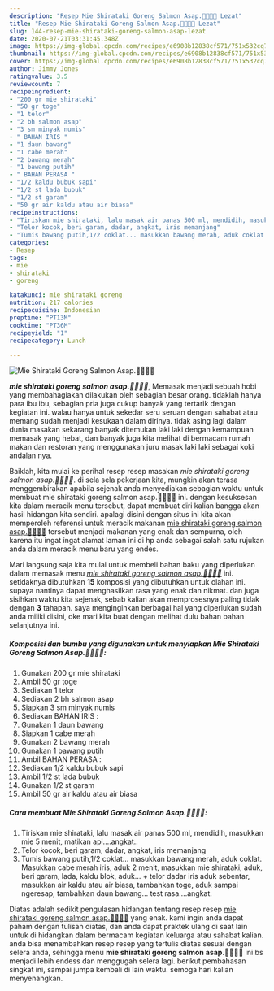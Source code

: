 ```yaml
---
description: "Resep Mie Shirataki Goreng Salmon Asap.👩‍🍳👩‍🍳 Lezat"
title: "Resep Mie Shirataki Goreng Salmon Asap.👩‍🍳👩‍🍳 Lezat"
slug: 144-resep-mie-shirataki-goreng-salmon-asap-lezat
date: 2020-07-21T03:31:45.348Z
image: https://img-global.cpcdn.com/recipes/e6908b12838cf571/751x532cq70/mie-shirataki-goreng-salmon-asap👩🍳👩🍳-foto-resep-utama.jpg
thumbnail: https://img-global.cpcdn.com/recipes/e6908b12838cf571/751x532cq70/mie-shirataki-goreng-salmon-asap👩🍳👩🍳-foto-resep-utama.jpg
cover: https://img-global.cpcdn.com/recipes/e6908b12838cf571/751x532cq70/mie-shirataki-goreng-salmon-asap👩🍳👩🍳-foto-resep-utama.jpg
author: Jimmy Jones
ratingvalue: 3.5
reviewcount: 7
recipeingredient:
- "200 gr mie shirataki"
- "50 gr toge"
- "1 telor"
- "2 bh salmon asap"
- "3 sm minyak numis"
- " BAHAN IRIS "
- "1 daun bawang"
- "1 cabe merah"
- "2 bawang merah"
- "1 bawang putih"
- " BAHAN PERASA "
- "1/2 kaldu bubuk sapi"
- "1/2 st lada bubuk"
- "1/2 st garam"
- "50 gr air kaldu atau air biasa"
recipeinstructions:
- "Tiriskan mie shirataki, lalu masak air panas 500 ml, mendidih, masukkan mie 5 menit, matikan api....angkat.."
- "Telor kocok, beri garam, dadar, angkat, iris memanjang"
- "Tumis bawang putih,1/2 coklat... masukkan bawang merah, aduk coklat. Masukkan cabe merah iris, aduk 2 menit, masukkan mie shirataki, aduk, beri garam, lada, kaldu blok, aduk... + telor dadar iris aduk sebentar, masukkan air kaldu atau air biasa, tambahkan toge, aduk sampai ngeresap, tambahkan daun bawang... test rasa....angkat."
categories:
- Resep
tags:
- mie
- shirataki
- goreng

katakunci: mie shirataki goreng 
nutrition: 217 calories
recipecuisine: Indonesian
preptime: "PT13M"
cooktime: "PT36M"
recipeyield: "1"
recipecategory: Lunch

---
```



![Mie Shirataki Goreng Salmon Asap.👩‍🍳👩‍🍳](https://img-global.cpcdn.com/recipes/e6908b12838cf571/751x532cq70/mie-shirataki-goreng-salmon-asap👩🍳👩🍳-foto-resep-utama.jpg)

<b><i>mie shirataki goreng salmon asap.👩‍🍳👩‍🍳</i></b>, Memasak menjadi sebuah hobi yang membahagiakan dilakukan oleh sebagian besar orang. tidaklah hanya para ibu ibu, sebagian pria juga cukup banyak yang tertarik dengan kegiatan ini. walau hanya untuk sekedar seru seruan dengan sahabat atau memang sudah menjadi kesukaan dalam dirinya. tidak asing lagi dalam dunia masakan sekarang banyak ditemukan laki laki dengan kemampuan memasak yang hebat, dan banyak juga kita melihat di bermacam rumah makan dan restoran yang menggunakan juru masak laki laki sebagai koki andalan nya.



Baiklah, kita mulai ke perihal resep resep masakan <i>mie shirataki goreng salmon asap.👩‍🍳👩‍🍳</i>. di sela sela pekerjaan kita, mungkin akan terasa menggembirakan apabila sejenak anda menyediakan sebagian waktu untuk membuat mie shirataki goreng salmon asap.👩‍🍳👩‍🍳 ini. dengan kesuksesan kita dalam meracik menu tersebut, dapat membuat diri kalian bangga akan hasil hidangan kita sendiri. apalagi disini dengan situs ini kita akan memperoleh referensi untuk meracik makanan <u>mie shirataki goreng salmon asap.👩‍🍳👩‍🍳</u> tersebut menjadi makanan yang enak dan sempurna, oleh karena itu ingat ingat alamat laman ini di hp anda sebagai salah satu rujukan anda dalam meracik menu baru yang endes.


Mari langsung saja kita mulai untuk membeli bahan baku yang diperlukan dalam memasak menu <u><i>mie shirataki goreng salmon asap.👩‍🍳👩‍🍳</i></u> ini. setidaknya dibutuhkan <b>15</b> komposisi yang dibutuhkan untuk olahan ini. supaya nantinya dapat menghasilkan rasa yang enak dan nikmat. dan juga sisihkan waktu kita sejenak, sebab kalian akan memprosesnya paling tidak dengan <b>3</b> tahapan. saya menginginkan berbagai hal yang diperlukan sudah anda miliki disini, oke mari kita buat dengan melihat dulu bahan bahan selanjutnya ini.

<!--inarticleads1-->

##### Komposisi dan bumbu yang digunakan untuk menyiapkan Mie Shirataki Goreng Salmon Asap.👩‍🍳👩‍🍳:

1. Gunakan 200 gr mie shirataki
1. Ambil 50 gr toge
1. Sediakan 1 telor
1. Sediakan 2 bh salmon asap
1. Siapkan 3 sm minyak numis
1. Sediakan  BAHAN IRIS :
1. Gunakan 1 daun bawang
1. Siapkan 1 cabe merah
1. Gunakan 2 bawang merah
1. Gunakan 1 bawang putih
1. Ambil  BAHAN PERASA :
1. Sediakan 1/2 kaldu bubuk sapi
1. Ambil 1/2 st lada bubuk
1. Gunakan 1/2 st garam
1. Ambil 50 gr air kaldu atau air biasa




<!--inarticleads2-->

##### Cara membuat Mie Shirataki Goreng Salmon Asap.👩‍🍳👩‍🍳:

1. Tiriskan mie shirataki, lalu masak air panas 500 ml, mendidih, masukkan mie 5 menit, matikan api....angkat..
1. Telor kocok, beri garam, dadar, angkat, iris memanjang
1. Tumis bawang putih,1/2 coklat... masukkan bawang merah, aduk coklat. Masukkan cabe merah iris, aduk 2 menit, masukkan mie shirataki, aduk, beri garam, lada, kaldu blok, aduk... + telor dadar iris aduk sebentar, masukkan air kaldu atau air biasa, tambahkan toge, aduk sampai ngeresap, tambahkan daun bawang... test rasa....angkat.




Diatas adalah sedikit pengulasan hidangan tentang resep resep <u>mie shirataki goreng salmon asap.👩‍🍳👩‍🍳</u> yang enak. kami ingin anda dapat paham dengan tulisan diatas, dan anda dapat praktek ulang di saat lain untuk di hidangkan dalam bermacam kegiatan keluarga atau sahabat kalian. anda bisa menambahkan resep resep yang tertulis diatas sesuai dengan selera anda, sehingga menu <b>mie shirataki goreng salmon asap.👩‍🍳👩‍🍳</b> ini bs menjadi lebih endess dan menggugah selera lagi. berikut pembahasan singkat ini, sampai jumpa kembali di lain waktu. semoga hari kalian menyenangkan.
